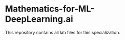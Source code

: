 # Mathematics-for-ML-DeepLearning.ai
This repository contains all lab files for this specialization.
